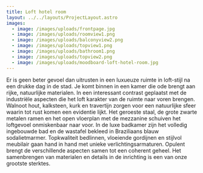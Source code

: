 ```yaml
---
title: Loft hotel room
layout: ../../layouts/ProjectLayout.astro
images:
  - image: /images/uploads/frontpage.jpg
  - image: /images/uploads/roomview1.png
  - image: /images/uploads/balconyview2.png
  - image: /images/uploads/topview1.png
  - image: /images/uploads/bathroom1.png
  - image: /images/uploads/topview2.png
  - image: /images/uploads/moodboard-loft-hotel-room.jpg
---
```

<!--StartFragment-->

Er is geen beter gevoel dan uitrusten in een luxueuze ruimte in loft-stijl na een drukke dag in de stad. Je komt binnen in een kamer die ode brengt aan rijke, natuurlijke materialen. In een interessant contrast geplaatst met de  industriële aspecten die het loft karakter van de ruimte naar voren brengen. Walnoot hout, kalksteen, kurk en travertijn zorgen voor een natuurlijke sfeer waarin tot rust komen een evidentie lijkt. Het geroeste staal, de grote zwarte metalen ramen en het open vloerplan met de mezzanine schuiven het loftgevoel onmiskenbaar naar voor. In de luxe badkamer zijn het volledig ingebouwde bad en de wastafel bekleed in Braziliaans blauw sodalietmarmer. Topkwaliteit bedlinnen, vloeiende gordijnen en stijlvol meubilair gaan hand in hand met unieke verlichtingsarmaturen. Opulent brengt de verschillende aspecten samen tot een coherent geheel. Het samenbrengen van materialen en details in de inrichting is een van onze grootste sterktes.

<!--EndFragment-->
